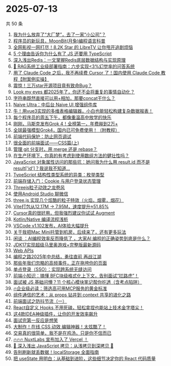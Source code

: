 # 2025-07-13

共 50 条

<!-- BEGIN JUEJIN -->
<!-- 最后更新时间 2025-07-13 00:52:31 +0800 -->
1. [我为什么放弃了“大厂梦”，去了一家“小公司”？](https://juejin.cn/post/7525011608366579758)
1. [程序员的新玩具，MoonBit(月兔)编程语言科普](https://juejin.cn/post/7524864401615257626)
1. [全网影视一网打尽！8.2K Star 的 LibreTV 让你甩开追剧烦恼](https://juejin.cn/post/7525277602246082595)
1. [5 个理由告诉你为什么有了 JS 还要用 TypeScript](https://juejin.cn/post/7525660078722154511)
1. [深入浅出Redis：一文掌握Redis底层数据结构与实现原理](https://juejin.cn/post/7525640395234230326)
1. [🎯 RAG系统工业级部署指南：六步实现<3%幻觉率的问答系统](https://juejin.cn/post/7525014031142043699)
1. [用了 Claude Code 之后，我不再续费 Cursor 了！国内使用 Claude Code 教程【附案例实操】](https://juejin.cn/post/7524987001784860706)
1. [震惊！三万star开源项目竟有致命Bug？](https://juejin.cn/post/7524909129576841262)
1. [Look my eyes 都2025年了，你还不会将重复的事情自动化？](https://juejin.cn/post/7525003983929524251)
1. [字符串既然直接可以用+相加，那要concat干什么？](https://juejin.cn/post/7525324923222032394)
1. [Naive Ultra：中后台 Naive UI 增强组件库](https://juejin.cn/post/7524518850467119123)
1. [牛！用vue3实现的多维表格编辑器，小白也能轻松构建复杂数据报表！](https://juejin.cn/post/7524966108531277876)
1. [每个程序员的周五下午，都像重温高中放学的快乐](https://juejin.cn/post/7525700630524444681)
1. [刚刚，马斯克发布Grok 4！全榜第一，年费飚到2万+](https://juejin.cn/post/7525085089115619363)
1. [全球最强模型Grok4，国内已可免费使用！（附教程）](https://juejin.cn/post/7525640395234017334)
1. [前端代码保护：防止网页调试](https://juejin.cn/post/7524966108529967156)
1. [很全面的前端面试——CSS篇(上)](https://juejin.cn/post/7525617661310484490)
1. [管理 git 分支时，用 merge 还是 rebase？](https://juejin.cn/post/7524554973377888290)
1. [在生产环境下，你真的有考虑到使用数组方法的健壮性吗？](https://juejin.cn/post/7524991912715583530)
1. [JavaScript 对象属性访问的那些坑：她问我为什么用 result.id 而不是 result['id']？我说我不知道...](https://juejin.cn/post/7524602186246832147)
1. [TypeScript 结构性类型系统的异类：枚举类型](https://juejin.cn/post/7525579161039192099)
1. [前端存储入门：Cookie 与用户登录状态管理](https://juejin.cn/post/7524992966085410870)
1. [Threejs粒子动效之龙卷风](https://juejin.cn/post/7524732094208507942)
1. [使用Android Studio 聊微信](https://juejin.cn/post/7525281845670346787)
1. [three.js 实现几个炫酷的粒子特效（火焰，烟雾，烟花）](https://juejin.cn/post/7524599360488849448)
1. [Vite打包从12.17M -> 7.95M，速度提升≈51.85%](https://juejin.cn/post/7525411688885288970)
1. [Cursor真的很好用，但我强烈建议你试试 Augment](https://juejin.cn/post/7524918680688148514)
1. [Kotlin/Native 编译流程浅析](https://juejin.cn/post/7524504827734769703)
1. [VSCode v1.102发布，AI体验大幅提升](https://juejin.cn/post/7525429590547431474)
1. [关于我把Mac Mini托管到机房，后续来了，还有更多玩法](https://juejin.cn/post/7525388458581737508)
1. [闲谈 ：AI编程效率反而降低了 ，大家AI 编程的正确姿势到底是什么？](https://juejin.cn/post/7525680948999274536)
1. [JDK17实现超级马里奥游戏+完整版最新源码](https://juejin.cn/post/7524864401616175130)
1. [Web APIs ](https://juejin.cn/post/7525050440520319016)
1. [编程之路2025年中总结，勇往直前 再战江湖](https://juejin.cn/post/7525345142849880074)
1. [那些年我们忽略的高频事件，正在拖垮你的页面](https://juejin.cn/post/7525277602245574691)
1. [单点登录（SSO）：实现跨系统无缝访问](https://juejin.cn/post/7524918680687820834)
1. [前端小知识：搞懂 BFC块级格式化上下文，告别面试“拦路虎”！](https://juejin.cn/post/7525022772049903625)
1. [面试被 JS 基础问懵？11 个核心模块笔记帮你吃透（含考点陷阱）](https://juejin.cn/post/7525085089114685475)
1. [🔥企业级必读：筛选高可用MCP服务的黄金标准​​](https://juejin.cn/post/7525395532066078729)
1. [组件通信的艺术：从 props 钻井到 context 共享的进化之路](https://juejin.cn/post/7525321463923015743)
1. [前端面试之防抖节流（一）](https://juejin.cn/post/7525022772049870857)
1. [React自定义 Hooks 不用死磕，轻松拿捏也能站上技术金字塔尖！](https://juejin.cn/post/7524918680687394850)
1. [这4款IDEA神级插件，让你的开发效率飙升](https://juejin.cn/post/7525343781831508004)
1. [面试完第一反应是想笑](https://juejin.cn/post/7525320525075202089)
1. [大制作！在线 CSS 动效 编辑神器！太炫酷了！](https://juejin.cn/post/7524978279754268711)
1. [交易真的很简单，我不是在鸡汤，只是你不信而已](https://juejin.cn/post/7524905448601714726)
1. [🔥🔥🔥 NuxtLabs 宣布加入了 Vercel ！](https://juejin.cn/post/7524608157576364051)
1. [📝 深入浅出 JavaScript 拷贝：从浅拷贝到深拷贝 🚀](https://juejin.cn/post/7525277602245558307)
1. [告别刷新就丢数据！localStorage 全面指南](https://juejin.cn/post/7525055866698907711)
1. [把 useState 用明白：从基础到进阶，这些细节决定你的 React 代码质量](https://juejin.cn/post/7524910653061660712)
<!-- END JUEJIN -->